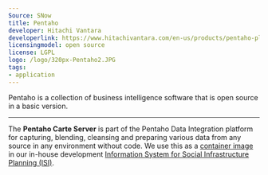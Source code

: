 ```yaml
---
Source: SNow
title: Pentaho
developer: Hitachi Vantara
developerlink: https://www.hitachivantara.com/en-us/products/pentaho-plus-platform/data-integration-analytics/pentaho-community-edition.html
licensingmodel: open source
license: LGPL
logo: /logo/320px-Pentaho2.JPG
tags:
- application
---
```

Pentaho is a collection of business intelligence software that is open source in a basic version. 

---

The __Pentaho Carte Server__ is part of the Pentaho Data Integration platform for capturing, blending, cleansing and preparing various data from any source in any environment without code.
We use this as a [container image](https://github.com/it-at-m/pentaho-carte) in our in-house development [Information System for Social Infrastructure Planning (ISI)](./isi.html).
